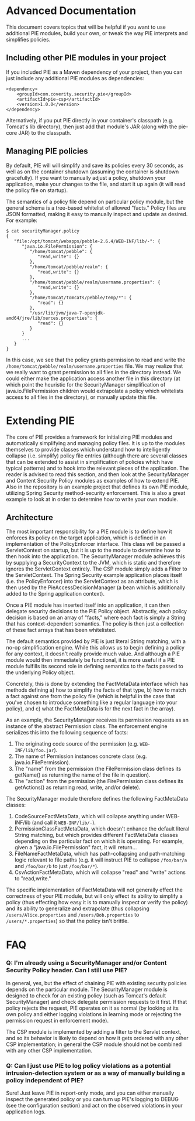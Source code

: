 Advanced Documentation
======================

This document covers topics that will be helpful if you want to use additional PIE modules, build your own, or tweak the way PIE interprets and simplifies policies.

Including other PIE modules in your project
-------------------------------------------

If you included PIE as a Maven dependency of your project, then you can just include any additional PIE modules as dependencies:

    <dependency>
        <groupId>com.coverity.security.pie</groupId>
        <artifactId>pie-csp</artifactId>
        <version>1.0.0</version>
    </dependency>

Alternatively, if you put PIE directly in your container's classpath (e.g. Tomcat's lib directory), then just add that module's JAR (along with the pie-core JAR) to the classpath.


Managing PIE policies
---------------------

By default, PIE will will simplify and save its policies every 30 seconds, as well as on the container shutdown (assuming the container is shutdown gracefully). If you want to manually adjust a policy, shutdown your application, make your changes to the file, and start it up again (it will read the policy file on startup).

The semantics of a policy file depend on particular policy module, but the general schema is a tree-based whitelist of allowed "facts." Policy files are JSON formatted, making it easy to manually inspect and update as desired. For example:

    $ cat securityManager.policy 
    {
       "file:/opt/tomcat/webapps/pebble-2.6.4/WEB-INF/lib/-": {
          "java.io.FilePermission": {
             "/home/tomcat/pebble": {
                "read,write": {}
             },
             "/home/tomcat/pebble/realm": {
                "read,write": {}
             },
             "/home/tomcat/pebble/realm/username.properties": {
                "read,write": {}
             },
             "/home/tomcat/tomcats/pebble/temp/*": {
                "read": {}
             },
             "/usr/lib/jvm/java-7-openjdk-amd64/jre/lib/xerces.properties": {
                "read": {}
             }
          }
          ...
       }
    }

In this case, we see that the policy grants permission to read and write the `/home/tomcat/pebble/realm/username.properties` file. We may realize that we really want to grant permission to all files in the directory instead. We could either make the application access another file in this directory (at which point the heuristic for the SecurityManager simplification of java.io.FilePermission children would extrapolate a policy which whitelists access to all files in the directory), or manually update this file.


Extending PIE
=============

The core of PIE provides a framework for initializing PIE modules and automatically simplifying and managing policy files. It is up to the modules themselves to provide classes which understand how to intelligently collapse (i.e. simplify) policy file entries (although there are several classes that can be extended to assist in simplification of policies which have typical patterns) and to hook into the relevant pieces of the application. The reader is advised to read this section, and then look at the SecurityManager and Content Security Policy modules as examples of how to extend PIE. Also in the repository is an example project that defines its own PIE module, utilizing Spring Security method-security enforcement. This is also a great example to look at in order to determine how to write your own module.

Architecture
------------

The most important responsibility for a PIE module is to define how it enforces its policy on the target application, which is defined in an implementation of the PolicyEnforcer interface. This class will be passed a ServletContext on startup, but it is up to the module to determine how to then hook into the application. The SecurityManager module achieves this by supplying a SecurityContext to the JVM, which is static and therefore ignores the ServletContext entirely. The CSP module simply adds a Filter to the ServletContext. The Spring Security example application places itself (i.e. the PolicyEnforcer) into the ServletContext as an attribute, which is then used by the PieAccessDecisionManager (a bean which is additionally added to the Spring application context).

Once a PIE module has inserted itself into an application, it can then delegate security decisions to the PIE Policy object. Abstractly, each policy decision is based on an array of "facts," where each fact is simply a String that has context-dependent semantics. The policy is then just a collection of these fact arrays that has been whitelisted.

The default semantics provided by PIE is just literal String matching, with a no-op simplification engine. While this allows us to begin defining a policy for any context, it doesn't really provide much value. And although a PIE module would then immediately be functional, it is more useful if a PIE module fulfills its second role in defining semantics to the facts passed to the underlying Policy object.

Concretely, this is done by extending the FactMetaData interface which has methods defining a) how to simplify the facts of that type, b) how to match a fact against one from the policy file (which is helpful in the case that you've chosen to introduce something like a regular language into your policy), and c) what the FactMetaData is for the next fact in the array).

As an example, the SecurityManager receives its permission requests as an instance of the abstract Permission class. The enforcement engine serializes this into the following sequence of facts:

1. The originating code source of the permission (e.g. `WEB-INF/lib/foo.jar`).
2. The name of Permission instances concrete class (e.g. java.io.FilePermission).
3. The "name" from the permission (the FilePermission class defines its getName() as returning the name of the file in question).
4. The "action" from the permission (the FirePermission class defines its getActions() as returning read, write, and/or delete).

The SecurityManager module therefore defines the following FactMetaData classes:

1. CodeSourceFactMetaData, which will collapse anything under WEB-INF/lib (and call it `WEB-INF/lib/-`).
2. PermissionClassFactMetaData, which doesn't enhance the default literal String matching, but which provides different FactMetaData classes depending on the particular fact on which it is operating. For example, given a "java.io.FilePermission" fact, it will return...
3. FileNameFactMetaData, which has path-collapsing and path-matching logic relevant to file paths (e.g. it will instruct PIE to collapse `/foo/bar/a` and `/foo/bar/b` to just `/foo/bar/*`).
4. CsvActionFactMetaData, which will collapse "read" and "write" actions to "read,write."

The specific implementation of FactMetaData will not generally effect the correctness of your PIE module, but will only effect its ability to simplify a policy (thus effecting how easy it is to manually inspect or verify the policy) and its ability to generalize and extrapolate (thus collapsing `/users/Alice.properties` and `/users/Bob.properties` to `/users/*.properties`) so that the policy isn't brittle.


FAQ
===

### Q: I'm already using a SecurityManager and/or Content Security Policy header. Can I still use PIE?

In general, yes, but the effect of chaining PIE with existing security policies depends on the particular module. The SecurityManager module is designed to check for an existing policy (such as Tomcat's default SecurityManager) and check delegate permission requests to it first. If that policy rejects the request, PIE operates on it as normal (by looking at its own policy and either logging violations in learning mode or rejecting the permission request in enforcement mode).

The CSP module is implemented by adding a filter to the Servlet context, and so its behavior is likely to depend on how it gets ordered with any other CSP implementation; in general the CSP module should not be combined with any other CSP implementation.

### Q: Can I just use PIE to log policy violations as a potential intrusion-detection system or as a way of manually building a policy independent of PIE?

Sure! Just leave PIE in report-only mode, and you can either manually inspect the generated policy or you can turn up PIE's logging to DEBUG (see the configuration section) and act on the observed violations in your application logs.
